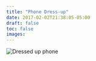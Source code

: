```yaml
---
title: "Phone Dress-up"
date: 2017-02-02T21:38:05-05:00
draft: false
toc: false
images: 
---
```

![Dressed up phone](phone-skin.jpg)
